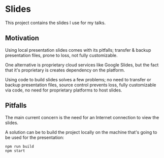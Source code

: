 # Slides

This project contains the slides I use for my talks.

## Motivation

Using local presentation slides comes with its pitfalls; transfer & backup presentation files, prone to loss, not fully customizable.

One alternative is proprietary cloud services like Google Slides, but the fact that it's proprietary is creates dependency on the platform.

Using code to build slides solves a few problems; no need to transfer or backup presentation files, source control prevents loss, fully customizable via code, no need for proprietary platforms to host slides.

## Pitfalls

The main current concern is the need for an Internet connection to view the slides.

A solution can be to build the project locally on the machine that's going to be used for the presentation:

```bash
npm run build
npm start
```
